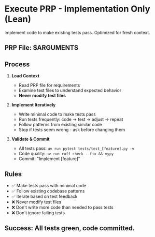 # Execute PRP - Implementation Only (Lean)

Implement code to make existing tests pass. Optimized for fresh context.

## PRP File: $ARGUMENTS

## Process

1. **Load Context**
   - Read PRP file for requirements
   - Examine test files to understand expected behavior
   - **Never modify test files**

2. **Implement Iteratively**
   - Write minimal code to make tests pass
   - Run tests frequently: code → test → adjust → repeat
   - Follow patterns from existing similar code
   - Stop if tests seem wrong - ask before changing them

3. **Validate & Commit**
   - All tests pass: `uv run pytest tests/test_[feature].py -v`
   - Code quality: `uv run ruff check --fix && mypy`
   - Commit: "Implement [feature]"

## Rules
- ✅ Make tests pass with minimal code
- ✅ Follow existing codebase patterns
- ✅ Iterate based on test feedback
- ❌ Never modify test files
- ❌ Don't write more code than needed to pass tests
- ❌ Don't ignore failing tests

## Success: All tests green, code committed.